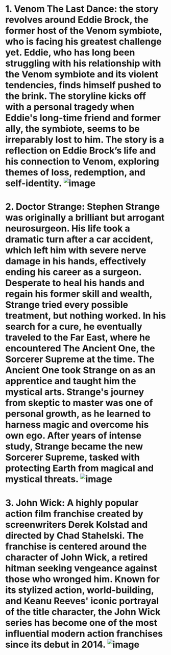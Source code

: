 # 1. Venom The Last Dance: the story revolves around Eddie Brock, the former host of the Venom symbiote, who is facing his greatest challenge yet. Eddie, who has long been struggling with his relationship with the Venom symbiote and its violent tendencies, finds himself pushed to the brink. The storyline kicks off with a personal tragedy when Eddie's long-time friend and former ally, the symbiote, seems to be irreparably lost to him. The story is a reflection on Eddie Brock’s life and his connection to Venom, exploring themes of loss, redemption, and self-identity. ![image](https://github.com/user-attachments/assets/56f36ccb-d788-4bd1-8f15-d957e77ddef9)
# 2. Doctor Strange: Stephen Strange was originally a brilliant but arrogant neurosurgeon. His life took a dramatic turn after a car accident, which left him with severe nerve damage in his hands, effectively ending his career as a surgeon. Desperate to heal his hands and regain his former skill and wealth, Strange tried every possible treatment, but nothing worked. In his search for a cure, he eventually traveled to the Far East, where he encountered The Ancient One, the Sorcerer Supreme at the time. The Ancient One took Strange on as an apprentice and taught him the mystical arts. Strange's journey from skeptic to master was one of personal growth, as he learned to harness magic and overcome his own ego. After years of intense study, Strange became the new Sorcerer Supreme, tasked with protecting Earth from magical and mystical threats. ![image](https://github.com/user-attachments/assets/8948826c-910c-4952-a71f-acbe89848cf9)
# 3. John Wick: A highly popular action film franchise created by screenwriters Derek Kolstad and directed by Chad Stahelski. The franchise is centered around the character of John Wick, a retired hitman seeking vengeance against those who wronged him. Known for its stylized action, world-building, and Keanu Reeves' iconic portrayal of the title character, the John Wick series has become one of the most influential modern action franchises since its debut in 2014. ![image](https://github.com/user-attachments/assets/04596fe5-c84d-48d6-86a5-185d5562ff57)
